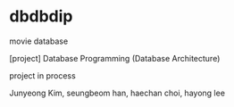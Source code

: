 # dbdbdip

movie database

[project] Database Programming (Database Architecture)

project in process

Junyeong Kim, seungbeom han, haechan choi, hayong lee
